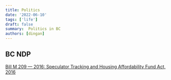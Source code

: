 ```yaml
---
title: Politics
date: '2022-06-10'
tags: ['life']
draft: false
summary:  Politics in BC
authors: [dingan]
---
```


## BC NDP

[Bill M 209 — 2016: Speculator Tracking and Housing Affordability Fund Act, 2016](https://www.leg.bc.ca/parliamentary-business/legislation-debates-proceedings/40th-parliament/5th-session/bills/first-reading/m209-1)